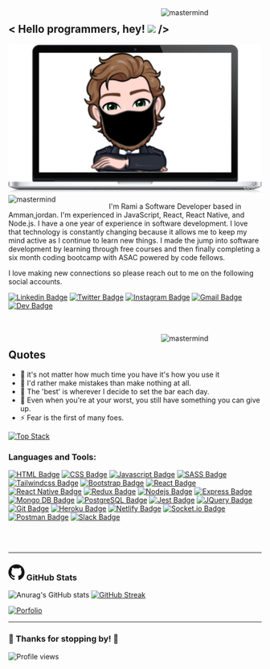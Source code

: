 <img align="right" alt="mastermind" width="200px" src="https://c.tenor.com/rR90LoR-KUIAAAAj/codemodeon-code.gif" />

## < Hello programmers, hey! <img src="https://raw.githubusercontent.com/MartinHeinz/MartinHeinz/master/wave.gif" width="25px"> />
<img align="center" alt="mastermind" width="800px" src="./assets/fdaec3a3-2ca5-455b-8865-993d4743105a.jfif" />
<!-- <img align="right" alt="mastermind" width="200px" src="https://c.tenor.com/7E7BUWA1KxwAAAAj/gobo-webee.gif" />
<img align="left" alt="mastermind" width="200px" src="https://c.tenor.com/_DOBjnGspYAAAAAM/code-coding.gif" /> -->
<br/>

<img align="left" alt="mastermind" width="200px" src="https://avatars.githubusercontent.com/u/3904529?s=280&v=4" />

I'm Rami a Software Developer based in Amman,jordan. I'm experienced in JavaScript, React, React Native, and Node.js. I have a one year of experience in software development. I love that technology is constantly changing because it allows me to keep my mind active as I continue to learn new things. I made the jump into software development by learning through free courses and then finally completing a six month coding bootcamp with ASAC powered by code fellows.

I love making new connections so please reach out to me on the following social accounts.

[![Linkedin Badge](https://img.shields.io/badge/-LinkedIn-0e76a8?style=flat-square&logo=Linkedin&logoColor=white)](https://www.linkedin.com/in/rami-zaitoun-7a127198/)
[![Twitter Badge](https://img.shields.io/badge/-Twitter-00acee?style=flat-square&logo=Twitter&logoColor=white)](https://twitter.com/MastRmin)
[![Instagram Badge](https://img.shields.io/badge/-Instagram-e4405f?style=flat-square&logo=Instagram&logoColor=white)](https://www.instagram.com/ramizaitoun/)
[![Gmail Badge](https://img.shields.io/badge/Gmail-D14836?style=flatt-square&logo=gmail&logoColor=white)](mailto:ramikhzaitoun@gmail.com)
[![Dev Badge](https://img.shields.io/badge/-Dev-000000?style=flat-square&logo=Dev.to&logoColor=white)](https://dev.to/mastermind6666)


<br>
<br>
<img align="right" alt="mastermind" width="200px" src="https://c.tenor.com/NCRHhqkXrJYAAAAj/programmers-go-internet.gif" />


## Quotes 
- 🔭 it's not matter how much time you have it's how you use it
- 🌱 I'd rather make mistakes than make nothing at all.
- 👯 The 'best' is wherever I decide to set the bar each day.
- 🥅 Even when you're at your worst, you still have something you can give up.
- ⚡ Fear is the first of many foes.

[![Top Stack](https://widget.realdeveloper.pro/api/top?stack=JavaScript,React,Node.js)](https://github.com/MasteRminD6666)


### Languages and Tools:
[![HTML Badge](https://img.shields.io/badge/-HTML-E74C3C?style=for-the-badge&labelColor=black&logo=html5&logoColor=E74C3C)](https://www.w3schools.com/html/)
[![CSS Badge](https://img.shields.io/badge/-CSS-1093ef?style=for-the-badge&labelColor=black&logo=css3&logoColor=1093ef)](https://www.w3schools.com/css/) 
[![Javascript Badge](https://img.shields.io/badge/-Javascript-F0DB4F?style=for-the-badge&labelColor=black&logo=javascript&logoColor=F0DB4F)](https://www.w3schools.com/js/DEFAULT.asp) 
[![SASS Badge](https://img.shields.io/badge/-SASS-B4648F?style=for-the-badge&labelColor=black&logo=sass&logoColor=B4648F)](https://sass-lang.com/) 
[![Tailwindcss Badge](https://img.shields.io/badge/-tailwindcss-61DAFB?style=for-the-badge&labelColor=black&logo=tailwindcss&logoColor=2471A3)](https://tailwindcss.com) 
[![Bootstrap Badge](https://img.shields.io/badge/-Bootstrap-563D7C?style=for-the-badge&labelColor=black&logo=bootstrap&logoColor=563D7C)](https://material-ui.com/) 
[![React Badge](https://img.shields.io/badge/-React-61DBFB?style=for-the-badge&labelColor=black&logo=react&logoColor=61DBFB)](https://reactjs.org/)
[![React Native Badge](https://img.shields.io/badge/-React--Native-007acc?style=for-the-badge&labelColor=black&logo=react&logoColor=007acc)](https://reactnative.dev/)
[![Redux Badge](https://img.shields.io/badge/-Redux-eb14b4?style=for-the-badge&labelColor=black&logo=redux&logoColor=eb14b4)](https://reactjs.org/) 
[![Nodejs Badge](https://img.shields.io/badge/-Nodejs-3C873A?style=for-the-badge&labelColor=black&logo=node.js&logoColor=3C873A)](https://nodejs.org/en/) 
[![Express Badge](https://img.shields.io/badge/-Express-d3da05?style=for-the-badge&labelColor=black&logo=express&logoColor=d3da05)](https://expressjs.com/) 
[![Mongo DB Badge](https://img.shields.io/badge/-MongoDB-4EA94B?style=for-the-badge&labelColor=black&logo=mongodb&logoColor=4EA94B)](https://www.mongodb.com/)
[![PostgreSQL Badge](https://img.shields.io/badge/-PostgreSQL-2F5F85?style=for-the-badge&labelColor=black&logo=postgresql&logoColor=2F5F85)](https://www.postgresql.org/)
[![Jest Badge](https://img.shields.io/badge/-Jest-C21325?style=for-the-badge&labelColor=black&logo=jest&logoColor=C21325)](https://jestjs.io/) 
[![JQuery Badge](https://img.shields.io/badge/-JQuery-71A9D0?style=for-the-badge&labelColor=black&logo=jquery&logoColor=71A9D0)](https://jquery.com/)
[![Git Badge](https://img.shields.io/badge/-Git-F94E28?style=for-the-badge&labelColor=black&logo=git&logoColor=F94E28)](https://git-scm.com/) 
[![Heroku Badge](https://img.shields.io/badge/-Heroku-644987?style=for-the-badge&labelColor=black&logo=Heroku&logoColor=644987)](https://id.heroku.com/)
[![Netlify Badge](https://img.shields.io/badge/-Netlify-41A6BD?style=for-the-badge&labelColor=black&logo=Netlify&logoColor=41A6BD)](https://id.heroku.com/) 
[![Socket.io Badge](https://img.shields.io/badge/-Socket.io-ffffff?style=for-the-badge&labelColor=black&logo=Socket.io&logoColor=ffffff)](https://id.heroku.com/) 
[![Postman Badge](https://img.shields.io/badge/-Postman-FF6C37?style=for-the-badge&labelColor=black&logo=postman&logoColor=FF6C37)](https://id.heroku.com/) 
[![Slack Badge](https://img.shields.io/badge/-Slack-4A154B?style=for-the-badge&labelColor=black&logo=slack&logoColor=white)](https://id.heroku.com/)<br/>


<br />
<br />

---

### ![GitHub Img](./assets/GitHub-Mark-32px.png) GitHub Stats

![Anurag's GitHub stats](https://github-readme-stats.vercel.app/api?username=MasteRminD6666&show_icons=true&theme=radical)
[![GitHub Streak](https://github-readme-streak-stats.herokuapp.com?user=arpatterson31&theme=tokyonight&hide_border=true)](https://git.io/streak-stats)


[![Porfolio](https://static.wixstatic.com/media/6cef79_2ed14995a4104c3ab61566bce9992255~mv2.gif)](https://ramizaitoun-portfolio.netlify.app)

---

### 💖 Thanks for stopping by! 💖

![Profile views](https://gpvc.arturio.dev/MasteRminD6666)




<!-- <details>
  <summary>:zap: Recent GitHub Activity</summary>
   -->
<!-- START_SECTION:activity-->
<!-- 1. ❌ Closed PR [#11](https://github.com/Coders-911/Fitness-Guide/pull/36) in [Coders-911/Fitness-Guide](https://github.com/Coders-911/Fitness-Guide) -->
<!-- 2. 🎉 Merged PR [#10](https://github.com/Coders-911/Fitness-Guide/pull/42) in [Coders-911/Fitness-Guide](https://github.com/Coders-911/Fitness-Guide) -->
<!--END_SECTION:activity -->

<!-- </details> -->





</p>



[website]: https://mastermind6666.github.io/Rami_Zaitoun/
[twitter]: https://twitter.com/MastRmin
[instagram]: https://www.instagram.com/ramizaitoun/
[linkedin]: https://www.linkedin.com/in/rami-zaitoun-7a127198/
[webdevplaylist]: Google
[Vscode]: https://code.visualstudio.com
[Html]: https://en.wikipedia.org/wiki/HTML
[Css]: https://en.wikipedia.org/wiki/CSS
[Sass]: https://en.wikipedia.org/wiki/SASS
[Sql]: https://en.wikipedia.org/wiki/SQL
[Javascript]: https://www.javascript.com
[React]: https://reactjs.org
[jsplaylist]: https://www.youtube.com/playlist?list=PLkwxH9e_vrALRJKu7wfXby3MKeflhTu6B
[cssplaylist]: https://www.youtube.com/playlist?list=PLkwxH9e_vrALSdvZuEh6gqQdmDoDIoqz4
[reactplaylist]: https://www.youtube.com/playlist?list=PLkwxH9e_vrAK4TdffpxKY3QGyHCpxFcQ0
[Node]: https://nodejs.org/en/
[mysql]: https://www.mysql.com
[Python]: https://www.python.org
[Mongo]: https://www.mongodb.com
[Django]: https://www.djangoproject.com
[Git]: https://git-scm.com
[GitHub]: https://git-scm.com
[terminal]: https://www.microsoft.com/en-us/p/windows-terminal/9n0dx20hk701?activetab=pivot:overviewtab
